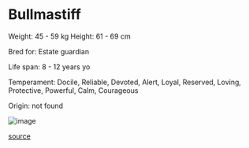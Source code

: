 # Bullmastiff

Weight: 45 - 59 kg
Height: 61 - 69 cm

Bred for: Estate guardian

Life span: 8 - 12 years yo

Temperament: Docile, Reliable, Devoted, Alert, Loyal, Reserved, Loving, Protective, Powerful, Calm, Courageous

Origin: not found

![image](https://cdn2.thedogapi.com/images/r1ifZl5E7_1280.jpg)

[source](https://api.thedogapi.com/v1/breeds/64)
